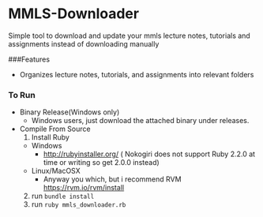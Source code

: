 # MMLS-Downloader
Simple tool to download and update your mmls lecture notes, tutorials and assignments instead of downloading manually

###Features
- Organizes lecture notes, tutorials, and assignments into relevant folders


### To Run
- Binary Release(Windows only)
  - Windows users, just download the attached binary under releases.
- Compile From Source
  1. Install Ruby
    - Windows 
      - http://rubyinstaller.org/ ( Nokogiri does not support Ruby 2.2.0 at time or writing so get 2.0.0   instead)
    - Linux/MacOSX 
      - Anyway you which, but i recommend RVM https://rvm.io/rvm/install
  2. run ` bundle install `
  3. run ` ruby mmls_downloader.rb `
